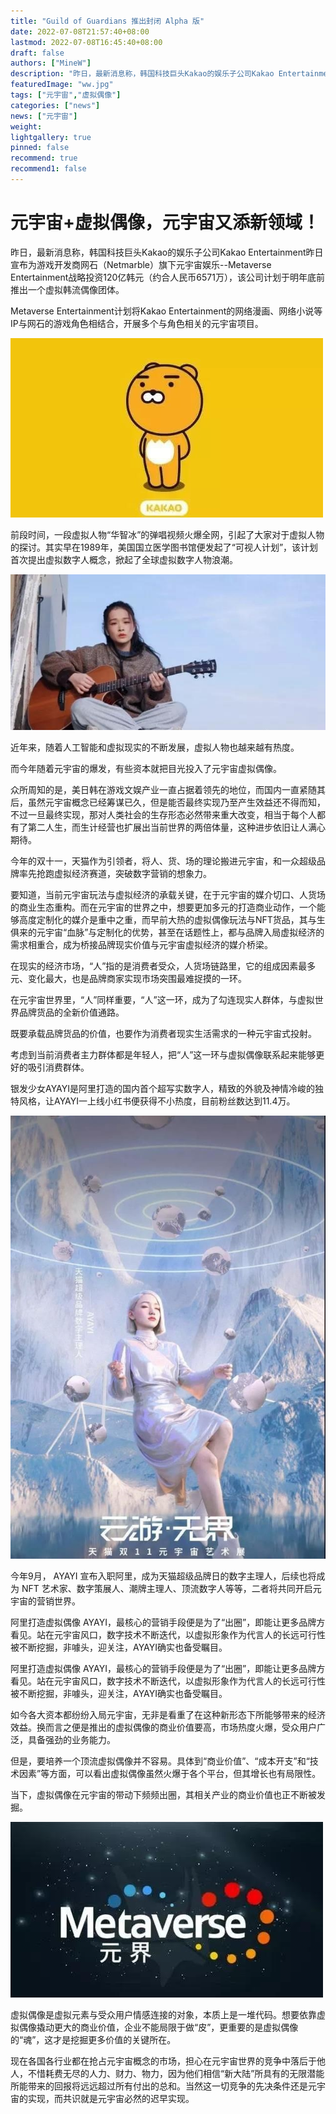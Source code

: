 ```yaml
---
title: "Guild of Guardians 推出封闭 Alpha 版"
date: 2022-07-08T21:57:40+08:00
lastmod: 2022-07-08T16:45:40+08:00
draft: false
authors: ["MineW"]
description: "昨日，最新消息称，韩国科技巨头Kakao的娱乐子公司Kakao Entertainment昨日宣布为游戏开发商网石（Netmarble）旗下元宇宙娱乐--Metaverse Entertainment战略投资120亿韩元（约合人民币6571万），该公司计划于明年底前推出一个虚拟韩流偶像团体。"
featuredImage: "ww.jpg"
tags: ["元宇宙","虚拟偶像"]
categories: ["news"]
news: ["元宇宙"]
weight: 
lightgallery: true
pinned: false
recommend: true
recommend1: false
---
```


# 元宇宙+虚拟偶像，元宇宙又添新领域！

昨日，最新消息称，韩国科技巨头Kakao的娱乐子公司Kakao Entertainment昨日宣布为游戏开发商网石（Netmarble）旗下元宇宙娱乐--Metaverse Entertainment战略投资120亿韩元（约合人民币6571万），该公司计划于明年底前推出一个虚拟韩流偶像团体。

Metaverse Entertainment计划将Kakao Entertainment的网络漫画、网络小说等IP与网石的游戏角色相结合，开展多个与角色相关的元宇宙项目。



![v2-218df8c06295b51d1da02b99c0ef82dc_720w](v2-218df8c06295b51d1da02b99c0ef82dc_720w.jpg)


前段时间，一段虚拟人物“华智冰”的弹唱视频火爆全网，引起了大家对于虚拟人物的探讨。其实早在1989年，美国国立医学图书馆便发起了“可视人计划”，该计划首次提出虚拟数字人概念，掀起了全球虚拟数字人物浪潮。



![v2-f1a7ec0cb64d7c5055cddfa0919d4303_720w](v2-f1a7ec0cb64d7c5055cddfa0919d4303_720w.jpg)


近年来，随着人工智能和虚拟现实的不断发展，虚拟人物也越来越有热度。

而今年随着元宇宙的爆发，有些资本就把目光投入了元宇宙虚拟偶像。

众所周知的是，美日韩在游戏文娱产业一直占据着领先的地位，而国内一直紧随其后，虽然元宇宙概念已经筹谋已久，但是能否最终实现乃至产生效益还不得而知，不过一旦最终实现，那对人类社会的生存形态必然带来重大改变，相当于每个人都有了第二人生，而生计经营也扩展出当前世界的两倍体量，这种进步依旧让人满心期待。

今年的双十一，天猫作为引领者，将人、货、场的理论搬进元宇宙，和一众超级品牌率先抢跑虚拟经济赛道，突破数字营销的想象力。

要知道，当前元宇宙玩法与虚拟经济的承载关键，在于元宇宙的媒介切口、人货场的商业生态重构。而在元宇宙的世界之中，想要更加多元的打造商业动作，一个能够高度定制化的媒介是重中之重，而早前大热的虚拟偶像玩法与NFT货品，其与生俱来的元宇宙“血脉”与定制化的优势，甚至在话题性上，都与品牌入局虚拟经济的需求相重合，成为桥接品牌现实价值与元宇宙虚拟经济的媒介桥梁。


在现实的经济市场，“人”指的是消费者受众，人货场链路里，它的组成因素最多元、变化最大，也是品牌商家实现市场突围最难捉摸的一环。

在元宇宙世界里，“人”同样重要，“人”这一环，成为了勾连现实人群体，与虚拟世界品牌货品的全新价值通路。

既要承载品牌货品的价值，也要作为消费者现实生活需求的一种元宇宙式投射。

考虑到当前消费者主力群体都是年轻人，把“人”这一环与虚拟偶像联系起来能够更好的吸引消费群体。

银发少女AYAYI是阿里打造的国内首个超写实数字人，精致的外貌及神情冷峻的独特风格，让AYAYI一上线小红书便获得不小热度，目前粉丝数达到11.4万。



![v2-6f65e6b9d52d7003c48fd47bdc78bc68_720w](v2-6f65e6b9d52d7003c48fd47bdc78bc68_720w.jpg)


今年9月， AYAYI 宣布入职阿里，成为天猫超级品牌日的数字主理人，后续也将成为 NFT 艺术家、数字策展人、潮牌主理人、顶流数字人等等，二者将共同开启元宇宙的营销世界。

阿里打造虚拟偶像 AYAYI，最核心的营销手段便是为了“出圈”，即能让更多品牌方看见。站在元宇宙风口，数字技术不断迭代，以虚拟形象作为代言人的长远可行性被不断挖掘，非噱头，迎关注，AYAYI确实也备受瞩目。

阿里打造虚拟偶像 AYAYI，最核心的营销手段便是为了“出圈”，即能让更多品牌方看见。站在元宇宙风口，数字技术不断迭代，以虚拟形象作为代言人的长远可行性被不断挖掘，非噱头，迎关注，AYAYI确实也备受瞩目。

如今各大资本都纷纷入局元宇宙，无非是看重了在这种新形态下所能够带来的经济效益。换而言之便是推出的虚拟偶像的商业价值要高，市场热度火爆，受众用户广泛，具备强劲的业务能力。

但是，要培养一个顶流虚拟偶像并不容易。具体到“商业价值”、“成本开支”和“技术因素”等方面，可以看出虚拟偶像虽然火爆于各个平台，但其增长也有局限性。

当下，虚拟偶像在元宇宙的带动下频频出圈，其相关产业的商业价值也正不断被发掘。



![v2-f813acb65d036eb7bff70c653b961e78_720w](v2-f813acb65d036eb7bff70c653b961e78_720w.jpg)


虚拟偶像是虚拟元素与受众用户情感连接的对象，本质上是一堆代码。想要依靠虚拟偶像撬动更大的商业价值，企业不能局限于做“皮”，更重要​的​是虚拟偶像的“魂”，这才是挖掘更多价值的关键所在。

现在各国各行业都在抢占元宇宙概念的市场，担心在元宇宙世界的竞争中落后于他人，不惜耗费无尽的人力、财力、物力，因为他们相信“新大陆”所具有的无限潜能所能带来的回报将远远超过所有付出的总和。当然这一切竞争的先决条件还是元宇宙的实现，而共识就是元宇宙必然的迟早实现。